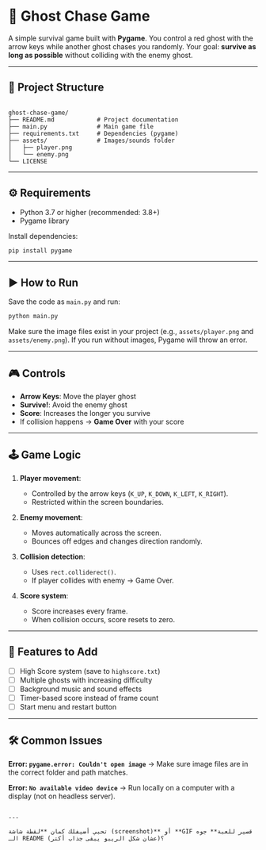 
# 👻 Ghost Chase Game

A simple survival game built with **Pygame**.
You control a red ghost with the arrow keys while another ghost chases you randomly.
Your goal: **survive as long as possible** without colliding with the enemy ghost.

---

## 📂 Project Structure

```

ghost-chase-game/
├── README.md            # Project documentation
├── main.py              # Main game file
├── requirements.txt     # Dependencies (pygame)
├── assets/              # Images/sounds folder
│   ├── player.png
│   └── enemy.png
└── LICENSE

````

---

## ⚙️ Requirements

* Python 3.7 or higher (recommended: 3.8+)
* Pygame library

Install dependencies:

```bash
pip install pygame
````

---

## ▶️ How to Run

Save the code as `main.py` and run:

```bash
python main.py
```

Make sure the image files exist in your project (e.g., `assets/player.png` and `assets/enemy.png`).
If you run without images, Pygame will throw an error.

---

## 🎮 Controls

* **Arrow Keys**: Move the player ghost
* **Survive!**: Avoid the enemy ghost
* **Score**: Increases the longer you survive
* If collision happens → **Game Over** with your score

---

## 🕹️ Game Logic

1. **Player movement**:

   * Controlled by the arrow keys (`K_UP`, `K_DOWN`, `K_LEFT`, `K_RIGHT`).
   * Restricted within the screen boundaries.

2. **Enemy movement**:

   * Moves automatically across the screen.
   * Bounces off edges and changes direction randomly.

3. **Collision detection**:

   * Uses `rect.colliderect()`.
   * If player collides with enemy → Game Over.

4. **Score system**:

   * Score increases every frame.
   * When collision occurs, score resets to zero.

---

## 🚀 Features to Add

* [ ] High Score system (save to `highscore.txt`)
* [ ] Multiple ghosts with increasing difficulty
* [ ] Background music and sound effects
* [ ] Timer-based score instead of frame count
* [ ] Start menu and restart button

---

## 🛠️ Common Issues

**Error: `pygame.error: Couldn't open image`**
→ Make sure image files are in the correct folder and path matches.

**Error: `No available video device`**
→ Run locally on a computer with a display (not on headless server).

```

---

تحبي أضيفلك كمان **لقطة شاشة (screenshot)** أو **GIF قصير للعبة** جوه الـ README (عشان شكل الريبو يبقى جذاب أكتر)؟
```
